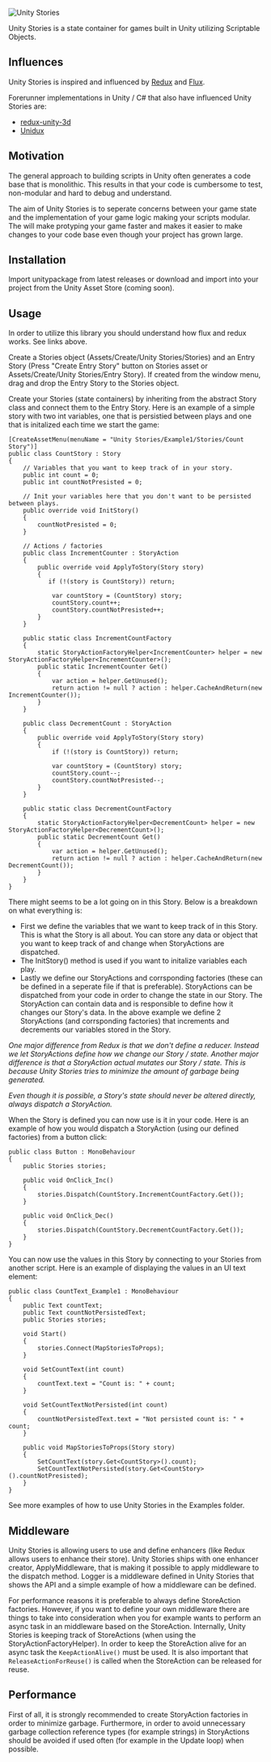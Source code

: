 ![Unity Stories](https://s3.amazonaws.com/unity-stories/unity-stories-pencil-text.png)

Unity Stories is a state container for games built in Unity utilizing Scriptable Objects. 

## Influences
Unity Stories is inspired and influenced by [Redux](https://github.com/reactjs/redux) and [Flux](https://github.com/facebook/flux).

Forerunner implementations in Unity / C# that also have influenced Unity Stories are: 
- [redux-unity-3d](https://github.com/gblue1223/redux-unity3d)
- [Unidux](https://github.com/mattak/Unidux)

## Motivation
The general approach to building scripts in Unity often generates a code base that is monolithic. This results in that your code is cumbersome to test, non-modular and hard to debug and understand. 

The aim of Unity Stories is to seperate concerns between your game state and the implementation of your game logic making your scripts modular. The will make protyping your game faster and makes it easier to make changes to your code base even though your project has grown large.  

## Installation
Import unitypackage from latest releases or download and import into your project from the Unity Asset Store (coming soon).

## Usage
In order to utilize this library you should understand how flux and redux works. See links above. 

Create a Stories object (Assets/Create/Unity Stories/Stories) and an Entry Story (Press "Create Entry Story" button on Stories asset or Assets/Create/Unity Stories/Entry Story). If created from the window menu, drag and drop the Entry Story to the Stories object.

Create your Stories (state containers) by inheriting from the abstract Story class and connect them to the Entry Story. Here is an example of a simple story with two int variables, one that is persistied between plays and one that is initalized each time we start the game: 
```
[CreateAssetMenu(menuName = "Unity Stories/Example1/Stories/Count Story")]
public class CountStory : Story
{
    // Variables that you want to keep track of in your story.
	public int count = 0;
	public int countNotPresisted = 0;

    // Init your variables here that you don't want to be persisted between plays.
	public override void InitStory()
	{
		countNotPresisted = 0;
	}

    // Actions / factories
    public class IncrementCounter : StoryAction 
    {
        public override void ApplyToStory(Story story) 
        {
           if (!(story is CountStory)) return;

            var countStory = (CountStory) story;
            countStory.count++;
            countStory.countNotPresisted++;
        }
    }

    public static class IncrementCountFactory
    {
        static StoryActionFactoryHelper<IncrementCounter> helper = new StoryActionFactoryHelper<IncrementCounter>();
        public static IncrementCounter Get() 
        {
            var action = helper.GetUnused();
            return action != null ? action : helper.CacheAndReturn(new IncrementCounter());
        }
    }

    public class DecrementCount : StoryAction 
    {
        public override void ApplyToStory(Story story) 
        {
            if (!(story is CountStory)) return;

            var countStory = (CountStory) story;
            countStory.count--;
            countStory.countNotPresisted--;
        }
    }

    public static class DecrementCountFactory
    {
        static StoryActionFactoryHelper<DecrementCount> helper = new StoryActionFactoryHelper<DecrementCount>();
        public static DecrementCount Get() 
        {
            var action = helper.GetUnused();
            return action != null ? action : helper.CacheAndReturn(new DecrementCount());
        }
    }
}
```

There might seems to be a lot going on in this Story. Below is a breakdown on what everything is: 
- First we define the variables that we want to keep track of in this Story. This is what the Story is all about. You can store any data or object that you want to keep track of and change when StoryActions are dispatched. 
- The InitStory() method is used if you want to initalize variables each play. 
- Lastly we define our StoryActions and corrsponding factories (these can be defined in a seperate file if that is preferable). StoryActions can be dispatched from your code in order to change the state in our Story. The StoryAction can contain data and is responsible to define how it changes our Story's data. In the above example we define 2 StoryActions (and corrsponding factories) that increments and decrements our variables stored in the Story.

*One major difference from Redux is that we don't define a reducer. Instead we let StoryActions define how we change our Story / state. Another major difference is that a StoryAction actual mutates our Story / state. This is because Unity Stories tries to minimize the amount of garbage being generated.*

*Even though it is possible, a Story's state should never be altered directly, always dispatch a StoryAction.*

When the Story is defined you can now use is it in your code. Here is an example of how you would dispatch a StoryAction (using our defined factories) from a button click: 
```
public class Button : MonoBehaviour
{
    public Stories stories;

    public void OnClick_Inc()
    {
        stories.Dispatch(CountStory.IncrementCountFactory.Get());
    }

    public void OnClick_Dec()
    {
        stories.Dispatch(CountStory.DecrementCountFactory.Get());
    }
}
```

You can now use the values in this Story by connecting to your Stories from another script. Here is an example of displaying the values in an UI text element: 
```
public class CountText_Example1 : MonoBehaviour 
{
    public Text countText;
    public Text countNotPersistedText;
    public Stories stories;

    void Start() 
    {
        stories.Connect(MapStoriesToProps);
    }

    void SetCountText(int count)
    {
        countText.text = "Count is: " + count;
    }

    void SetCountTextNotPersisted(int count)
    {
        countNotPersistedText.text = "Not persisted count is: " + count;
    }

    public void MapStoriesToProps(Story story)
    {
        SetCountText(story.Get<CountStory>().count);
        SetCountTextNotPersisted(story.Get<CountStory>().countNotPresisted);
    }
}
```

See more examples of how to use Unity Stories in the Examples folder. 

## Middleware
Unity Stories is allowing users to use and define enhancers (like Redux allows users to enhance their store). Unity Stories ships with one enhancer creator, ApplyMiddleware, that is making it possible to apply middleware to the dispatch method. Logger is a middleware defined in Unity Stories that shows the API and a simple example of how a middleware can be defined. 

For performance reasons it is preferable to always define StoreAction factories. However, if you want to define your own middleware there are things to take into consideration when you for example wants to perform an async task in an middleware based on the StoreAction. Internally, Unity Stories is keeping track of StoreActions (when using the StoryActionFactoryHelper). In order to keep the StoreAction alive for an async task the `KeepActionAlive()` must be used. It is also important that `ReleaseActionForReuse()` is called when the StoreAction can be released for reuse. 

## Performance
First of all, it is strongly recommended to create StoryAction factories in order to minimize garbage. Furthermore, in order to avoid unnecessary garbage collection reference types (for example strings) in StoryActions should be avoided if used often (for example in the Update loop) when possible.
